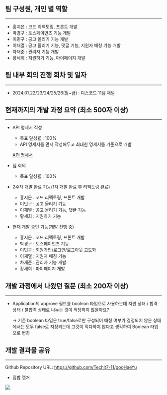 ## 팀 구성원, 개인 별 역할

---

- 홍지은 : 코드 리팩토링, 프론트 개발
- 박경구 : 토스페이먼츠 기능 개발
- 이민구 : 공고 올리기 기능 개발
- 이재열 : 공고 올리기 기능, 댓글 기능, 지원자 매칭 기능 개발
- 차재준 : 관리자 기능 개발
- 황세희 : 지원하기 기능, 마이페이지 개발

## 팀 내부 회의 진행 회차 및 일자

---

- 2024.01.22/23/24/25/26(월~금) : 디스코드 11팀 채널

## 현재까지의 개발 과정 요약 (최소 500자 이상)

---

- API 명세서 작성
    - 목표 달성률 : 100%
    - API 명세서를 먼저 작성해두고 최대한 명세서를 기준으로 개발

  [API 명세서](https://www.notion.so/API-b3b232feb69a466983038461240652cc?pvs=21)


- 팀 회의
    - 목표 달성률 : 100%

- 2주차 개발 완료 기능(1차 개발 완료 후 리팩토링 완료)
    - 홍지은 : 코드 리팩토링, 프론트 개발
    - 이민구 : 공고 올리기 기능
    - 이재열 : 공고 올리기 기능, 댓글 기능
    - 황세희 : 지원하기 기능

- 현재 개발 중인 기능(개발 진행 중)
    - 홍지은 : 코드 리팩토링, 프론트 개발
    - 박경구 : 토스페이먼츠 기능
    - 이민구 : 회원가입/로그인/로그아웃 고도화
    - 이재열 : 지원자 매칭 기능
    - 차재준 : 관리자 기능 개발
    - 황세희 : 마이페이지 개발

## 개발 과정에서 나왔던 질문 (최소 200자 이상)

---

- Application의 approve 필드를 boolean 타입으로 사용하는데 지원 상태 / 합격 상태 / 불합격 상태로 나누는 것이 적당하지 않을까요?

  → 기존 boolean 타입은 true/false로만 구성되어 매칭 여부가 결정되지 않은 상태에서는 모두 false로 지정되는데 그것이 적다하지 않다고 생각하여 Boolean 타입으로 변경



## 개발 결과물 공유

---

Github Repository URL: https://github.com/Techit7-11/gooHaeYu

- 집합 캡쳐

<img src="img/1.png">